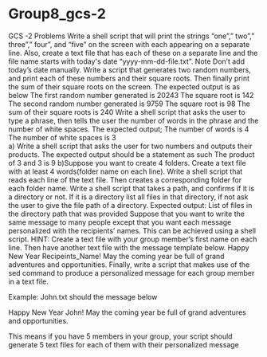 # Group8_gcs-2
GCS -2 Problems
Write a shell script that will print the strings “one”,” two”,” three”,” four”, and “five” on the screen with each appearing on a separate line. Also, create a text file that has each of these on a separate line and the file name starts with today's date “yyyy-mm-dd-file.txt”. Note Don’t add today’s date manually.
Write a script that generates two random numbers, and print each of these numbers and their square roots. Then finally print the sum of their square roots on the screen.  The expected output is as below
The first random number generated is 20243
The square root is 142
The second random number generated is 9759
The square root is 98
The sum of their square roots is 240
Write a shell script that asks the user to type a phrase, then tells the user the number of words in the phrase and the number of white spaces. The expected output;
The number of words is 4
The number of white spaces is 3  
a) Write a shell script that asks the user for two numbers and outputs their products. The expected output should be a statement as such 
The product of 3 and 3 is 9
b)Suppose you want to create 4 folders. Create a text file with at least 4 words(folder name on each line). Write a shell script that reads each line of the text file. Then creates a corresponding folder for each folder name.
Write a shell script that takes a path, and confirms if it is a directory or not. If it is a directory list all files in that directory, if not ask the user to give the file path of a directory.  Expected output: List of files in the directory path that was provided
Suppose that you want to write the same message to many people except that you want each message personalized with the recipients’ names. This can be achieved using a shell script. 
HINT:
Create a text file with your group member’s first name on each line.
Then have another text file with the message template below.
Happy New Year Recipeints_Name!
May the coming year be full of grand adventures and opportunities.
Finally, write a script that makes use of the sed command to produce a personalized message for each group member in a text file.

Example:
John.txt should the message below

Happy New Year John!
May the coming year be full of grand adventures and opportunities.

This means if you have 5 members in your group, your script should generate 5 text files for each of them with their personalized message
